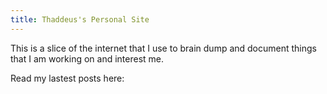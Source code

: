 ```yaml
---
title: Thaddeus's Personal Site
---
```


This is a slice of the internet that I use to brain dump and document things that I am working on and interest me. 

Read my lastest posts here:
